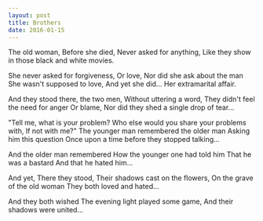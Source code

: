 ```yaml
---
layout: post
title: Brothers
date: 2016-01-15
---
```

The old woman,
Before she died,
Never asked for anything,
Like they show in those black and white movies.

She never asked for forgiveness,
Or love,
Nor did she ask about the man
She wasn't supposed to love,
And yet she did... Her extramarital affair.

And they stood there, the two men,
Without uttering a word,
They didn't feel the need for anger
Or blame,
Nor did they shed a single drop of tear...

"Tell me, what is your problem?
Who else would you share your problems with,
If not with me?"
The younger man remembered the older man
Asking him this question
Once upon a time before they stopped talking...

And the older man remembered
How the younger one had told him
That he was a bastard
And that he hated him...

And yet,
There they stood,
Their shadows cast on the flowers,
On the grave of the old woman
They both loved and hated...

And they both wished
The evening light played some game,
And their shadows were united...
